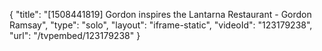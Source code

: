 {
    "title": "[1508441819] Gordon inspires the Lantarna Restaurant - Gordon Ramsay",
    "type": "solo",
    "layout": "iframe-static",
    "videoId": "123179238",
    "url": "\/tvpembed\/123179238"
}